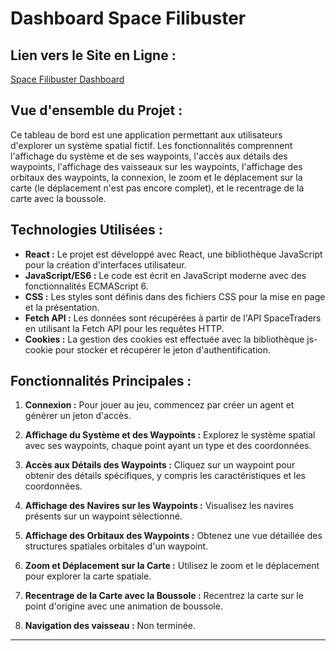 # Dashboard Space Filibuster

## Lien vers le Site en Ligne :

[Space Filibuster Dashboard](https://sea-filibuster.netlify.app/)

## Vue d'ensemble du Projet :

Ce tableau de bord est une application permettant aux utilisateurs d'explorer un système spatial fictif. Les fonctionnalités comprennent l'affichage du système et de ses waypoints, l'accès aux détails des waypoints, l'affichage des vaisseaux sur les waypoints, l'affichage des orbitaux des waypoints, la connexion, le zoom et le déplacement sur la carte (le déplacement n'est pas encore complet), et le recentrage de la carte avec la boussole.

## Technologies Utilisées :

- **React :** Le projet est développé avec React, une bibliothèque JavaScript pour la création d'interfaces utilisateur.
- **JavaScript/ES6 :** Le code est écrit en JavaScript moderne avec des fonctionnalités ECMAScript 6.
- **CSS :** Les styles sont définis dans des fichiers CSS pour la mise en page et la présentation.
- **Fetch API :** Les données sont récupérées à partir de l'API SpaceTraders en utilisant la Fetch API pour les requêtes HTTP.
- **Cookies :** La gestion des cookies est effectuée avec la bibliothèque js-cookie pour stocker et récupérer le jeton d'authentification.

## Fonctionnalités Principales :

1. **Connexion :** Pour jouer au jeu, commencez par créer un agent et générer un jeton d'accès.
2. **Affichage du Système et des Waypoints :** Explorez le système spatial avec ses waypoints, chaque point ayant un type et des coordonnées.
3. **Accès aux Détails des Waypoints :** Cliquez sur un waypoint pour obtenir des détails spécifiques, y compris les caractéristiques et les coordonnées.
4. **Affichage des Navires sur les Waypoints :** Visualisez les navires présents sur un waypoint sélectionné.
5. **Affichage des Orbitaux des Waypoints :** Obtenez une vue détaillée des structures spatiales orbitales d'un waypoint.
6. **Zoom et Déplacement sur la Carte :** Utilisez le zoom et le déplacement pour explorer la carte spatiale.
7. **Recentrage de la Carte avec la Boussole :** Recentrez la carte sur le point d'origine avec une animation de boussole.

8. **Navigation des vaisseau :** Non terminée.

---
